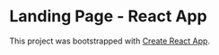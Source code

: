 # Landing Page - React App

This project was bootstrapped with [Create React App](https://github.com/facebook/create-react-app).